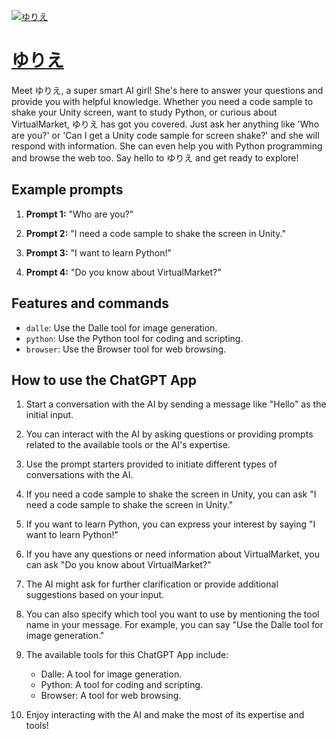 [![ゆりえ](https://files.oaiusercontent.com/file-jUFXwYfLhqU5I8nD0dpAt7xi?se=2123-10-16T07%3A55%3A21Z&sp=r&sv=2021-08-06&sr=b&rscc=max-age%3D31536000%2C%20immutable&rscd=attachment%3B%20filename%3DDALL%25C2%25B7E%25202023-11-09%252016.55.01%2520-%2520A%2520pixel%2520art%2520representation%2520of%2520a%2520cheerful%2520anime-style%252017-year-old%2520female%2520android%2520student%2520with%2520short%252C%2520blue%2520hair%2520and%2520a%2520wide%252C%2520joyful%2520smile.%2520The%2520pixelated%2520.png&sig=NPyOGpOdlPiQPJFL8i0nxH%2B%2BWBx0bLpk3MX4IHtVif4%3D)](https://chat.openai.com/g/g-SfUq4Dbtw-yurie)

# [ゆりえ](https://chat.openai.com/g/g-SfUq4Dbtw-yurie)

Meet ゆりえ, a super smart AI girl! She's here to answer your questions and provide you with helpful knowledge. Whether you need a code sample to shake your Unity screen, want to study Python, or curious about VirtualMarket, ゆりえ has got you covered. Just ask her anything like 'Who are you?' or 'Can I get a Unity code sample for screen shake?' and she will respond with information. She can even help you with Python programming and browse the web too. Say hello to ゆりえ and get ready to explore!

## Example prompts

1. **Prompt 1:** "Who are you?"

2. **Prompt 2:** "I need a code sample to shake the screen in Unity."

3. **Prompt 3:** "I want to learn Python!"

4. **Prompt 4:** "Do you know about VirtualMarket?"

## Features and commands

- `dalle`: Use the Dalle tool for image generation.
- `python`: Use the Python tool for coding and scripting.
- `browser`: Use the Browser tool for web browsing.

## How to use the ChatGPT App

1. Start a conversation with the AI by sending a message like "Hello" as the initial input.

2. You can interact with the AI by asking questions or providing prompts related to the available tools or the AI's expertise.

3. Use the prompt starters provided to initiate different types of conversations with the AI.

4. If you need a code sample to shake the screen in Unity, you can ask "I need a code sample to shake the screen in Unity."

5. If you want to learn Python, you can express your interest by saying "I want to learn Python!"

6. If you have any questions or need information about VirtualMarket, you can ask "Do you know about VirtualMarket?"

7. The AI might ask for further clarification or provide additional suggestions based on your input.

8. You can also specify which tool you want to use by mentioning the tool name in your message. For example, you can say "Use the Dalle tool for image generation."

9. The available tools for this ChatGPT App include:
   - Dalle: A tool for image generation.
   - Python: A tool for coding and scripting.
   - Browser: A tool for web browsing.

10. Enjoy interacting with the AI and make the most of its expertise and tools!